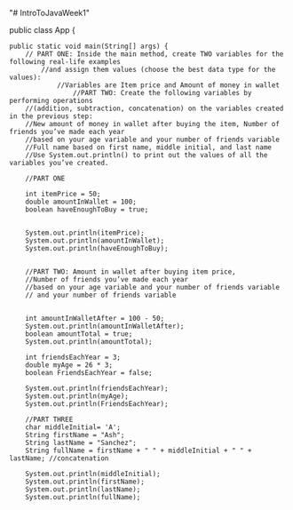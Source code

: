 "# IntroToJavaWeek1" 

public class App {

	public static void main(String[] args) {
		// PART ONE: Inside the main method, create TWO variables for the following real-life examples
			//and assign them values (choose the best data type for the values):	
				//Variables are Item price and Amount of money in wallet
					//PART TWO: Create the following variables by performing operations 
		//(addition, subtraction, concatenation) on the variables created in the previous step:
		//New amount of money in wallet after buying the item, Number of friends you’ve made each year 
		//based on your age variable and your number of friends variable
		//Full name based on first name, middle initial, and last name
		//Use System.out.println() to print out the values of all the variables you’ve created. 
		
		//PART ONE 
		
		int itemPrice = 50;
		double amountInWallet = 100;
		boolean haveEnoughToBuy = true;
		
		
		System.out.println(itemPrice);
		System.out.println(amountInWallet);
		System.out.println(haveEnoughToBuy);
		
		
		//PART TWO: Amount in wallet after buying item price, 
		//Number of friends you’ve made each year 
		//based on your age variable and your number of friends variable
		// and your number of friends variable
		
		
		int amountInWalletAfter = 100 - 50; 
		System.out.println(amountInWalletAfter);
		boolean amountTotal = true;
		System.out.println(amountTotal);
		
		int friendsEachYear = 3;
		double myAge = 26 * 3;
		boolean FriendsEachYear = false;
		
		System.out.println(friendsEachYear);
		System.out.println(myAge);
		System.out.println(FriendsEachYear);
		
		//PART THREE
		char middleInitial= 'A';
		String firstName = "Ash";
		String lastName = "Sanchez"; 
		String fullName = firstName + " " + middleInitial + " " + lastName; //concatenation
		
		System.out.println(middleInitial);
		System.out.println(firstName);
		System.out.println(lastName);
		System.out.println(fullName);
		
